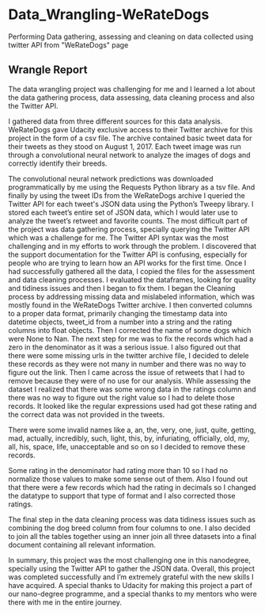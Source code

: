 # Data_Wrangling-WeRateDogs
Performing Data gathering, assessing and cleaning on data collected using twitter API from "WeRateDogs" page

## Wrangle Report

The data wrangling project was challenging for me and I learned a lot about the data gathering process, data assessing, data cleaning process and also the Twitter API.

I gathered data from three different sources for this data analysis. WeRateDogs gave Udacity exclusive access to their Twitter archive for this project in the form of a csv file. The archive contained basic tweet data for their tweets as they stood on August 1, 2017.
Each tweet image was run through a convolutional neural network to analyze the images of dogs and correctly identify their breeds.

The convolutional neural network predictions was downloaded programmatically by me using the Requests Python library as a tsv file. And finally by using the tweet IDs from the WeRateDogs archive I queried the Twitter API for each tweet's JSON data using the Python’s Tweepy library. I stored each tweet’s entire set of JSON data, which I would later use to analyze the tweet’s retweet and favorite counts.
The most difficult part of the project was data gathering process, specially querying the Twitter API which was a challenge for me.
The Twitter API syntax was the most challenging and in my efforts to work through the problem.
I discovered that the support documentation for the Twitter API is confusing, especially for people who are trying to learn how an API works for the first time.
Once I had successfully gathered all the data, I copied the files for the assessment and data cleaning processes. I evaluated the dataframes, looking for quality and tidiness issues and then I began to fix them. I began the Cleaning process by addressing missing data and mislabeled information, which was mostly found in the WeRateDogs Twitter archive. I then converted columns to a proper data format, primarily changing the timestamp data into datetime objects, tweet_id from a number into a string and the rating columns into float objects. Then I corrected the name of some dogs which were None to Nan. The next step for me was to fix the records which had a zero in the denominator as it was a serious issue. I also figured out that there were some missing urls in the twitter archive file, I decided to delele these records as they were not many in number and there was no way to figure out the link. Then I came across the issue of retweets that I had to remove because they were of no use for our analysis. While assessing the dataset I realized that there was some wrong data in the ratings column and there was no way to figure out the right value so I had to delete those records.
It looked like the regular expressions used had got these rating and the correct data was not provided in the tweets.

There were some invalid names like a, an, the, very, one, just, quite, getting, mad, actually, incredibly, such, light, this, by, infuriating, officially, old, my, all, his, space, life, unacceptable and so on so I decided to remove these records.

Some rating in the denominator had rating more than 10 so I had no normalize those values to make some sense out of them.
Also I found out that there were a few records which had the rating in decimals so I changed the datatype to support that type of format and I also corrected those ratings.

The final step in the data cleaning process was data tidiness issues such as combining the dog breed column from four columns to one. I also decided to join all the tables together
using an inner join all three datasets into a final document containing all relevant information.

In summary, this project was the most challenging one in this nanodegree, specially using the Twitter API to gather the JSON data. Overall, this project was completed successfully and I’m extremely grateful with the new skills I have acquired. A special thanks to Udacity for making this project a part of our nano-degree programme, and a special thanks to my mentors who were there with me in the entire journey.
